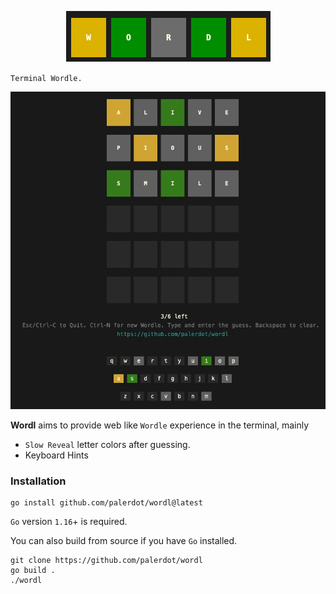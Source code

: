 <p align="center">
  <img src="./logo.png" alt="Wordl - Web like Terminal Wordle">
</p>

`Terminal Wordle.`

<img src="./wordl.gif" alt="Wordl - Web like Terminal Wordle">

**Wordl** aims to provide web like `Wordle` experience in the terminal, mainly
- `Slow Reveal` letter colors after guessing.
- Keyboard Hints

### Installation

```
go install github.com/palerdot/wordl@latest
```

`Go` version `1.16`+ is required.

You can also build from source if you have `Go` installed.

```
git clone https://github.com/palerdot/wordl
go build .
./wordl
```


